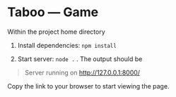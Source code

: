 # Taboo — Game

Within the project home directory

1. Install dependencies: `npm install`

2. Start server: `node .` . The output should be

> Server running on <http://127.0.0.1:8000/>

Copy the link to your browser to start viewing the page.
